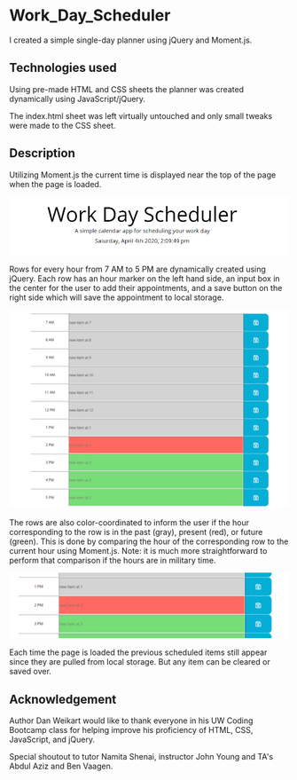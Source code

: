 # Work_Day_Scheduler

I created a simple single-day planner using jQuery and Moment.js.


## Technologies used

Using pre-made HTML and CSS sheets the planner was created dynamically using JavaScript/jQuery. 

The index.html sheet was left virtually untouched and only small tweaks were made to the CSS sheet. 

## Description

Utilizing Moment.js the current time is displayed near the top of the page when the page is loaded.

![Header with current time](/Demo_images/header.png)

Rows for every hour from 7 AM to 5 PM are dynamically created using jQuery. Each row has an hour marker on the left hand side, an input box in the center for the user to add their appointments, and a save button on the right side which will save the appointment to local storage. 

![Time block rows](/Demo_images/timeBlock_rows.png)

The rows are also color-coordinated to inform the user if the hour corresponding to the row is in the past (gray), present (red), or future (green). This is done by comparing the hour of the corresponding row to the current hour using Moment.js. Note: it is much more straightforward to perform that comparison if the hours are in military time.

![Past Present Future color indicators](/Demo_images/past_present_future.png)

Each time the page is loaded the previous scheduled items still appear since they are pulled from local storage. But any item can be cleared or saved over.

## Acknowledgement

Author Dan Weikart would like to thank everyone in his UW Coding Bootcamp class for helping improve his proficiency of HTML, CSS, JavaScript, and jQuery.

Special shoutout to tutor Namita Shenai, instructor John Young and TA's Abdul Aziz and Ben Vaagen.